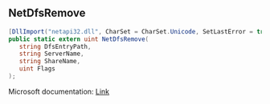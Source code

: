 ## NetDfsRemove

```csharp
[DllImport("netapi32.dll", CharSet = CharSet.Unicode, SetLastError = true)]
public static extern uint NetDfsRemove(
   string DfsEntryPath,
   string ServerName,
   string ShareName,
   uint Flags
);
```

Microsoft documentation: [Link](https://docs.microsoft.com/en-us/windows/win32/api/lmdfs/nf-lmdfs-netdfsremove)
